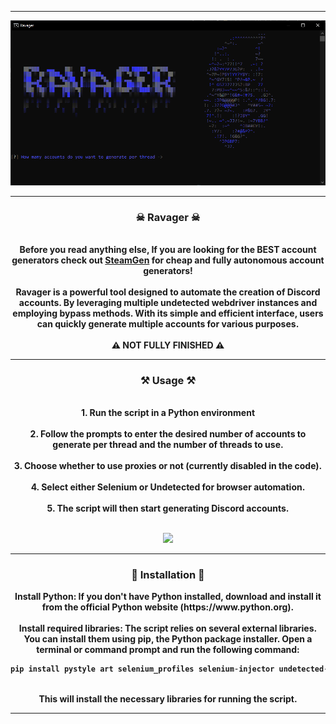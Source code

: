 -----

<p align="center">
<img src="./media/showcase.png">
</p>

-----

### <p align="center">☠ Ravager ☠</p>

<p align="center" >
  <strong>
    <br>
    Before you read anything else, If you are looking for the BEST account generators check out <a href="https://discord.gg/NNzMbvzEeB">SteamGen</a> for cheap and fully autonomous account generators!
    <br><br>
    Ravager is a powerful tool designed to automate the creation of Discord accounts. By leveraging multiple undetected webdriver instances and employing bypass methods. With its simple and efficient interface, users can quickly generate multiple accounts for various purposes.
    <br><br>
    ⚠ NOT FULLY FINISHED ⚠
  </strong>
  
</p>

-----

### <p align="center">⚒ Usage ⚒<p>

<p align="center">
  <strong>
    <br>
    1. Run the script in a Python environment<br><br>
    2. Follow the prompts to enter the desired number of accounts to generate per thread and the number of threads to use.<br><br>
    3. Choose whether to use proxies or not (currently disabled in the code).<br><br>
    4. Select either Selenium or Undetected for browser automation.<br><br>
    5. The script will then start generating Discord accounts.<br><br
  </strong>
    <p align="center">
      <img src="./media/ravager.png" style="width: 35%; height: auto;">
    </p>
</p>

----

### <p align="center">🧬 Installation 🧬</p>

<p align="center">
  Install Python: If you don't have Python installed, download and install it from the official Python website (https://www.python.org).
  <br><br>
  Install required libraries: The script relies on several external libraries. You can install them using pip, the Python package installer. Open a terminal or command prompt and run the following command:
</p>

```python
pip install pystyle art selenium_profiles selenium-injector undetected-browser
```

<p align="center">
  <br>
  This will install the necessary libraries for running the script.
</p>

----
